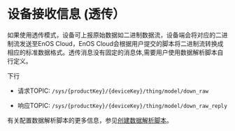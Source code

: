 # 设备接收信息 (透传）

如果使用透传模式，设备可上报原始数据如二进制数据流，设备端会将对应的二进制流发送至EnOS Cloud，EnOS Cloud会根据用户提交的脚本将二进制流转换成相应的标准数据格式。透传消息没有固定的消息体,需要用户使用数据解析脚本自行定义。

下行

- 请求TOPIC: `/sys/{productKey}/{deviceKey}/thing/model/down_raw`

- 响应TOPIC: `/sys/{productKey}/{deviceKey}/thing/model/down_raw_reply`

有关配置数据解析脚本的更多信息，参见[创建数据解析脚本](../../../howto/device/manage/creating_data_parsing_script)。